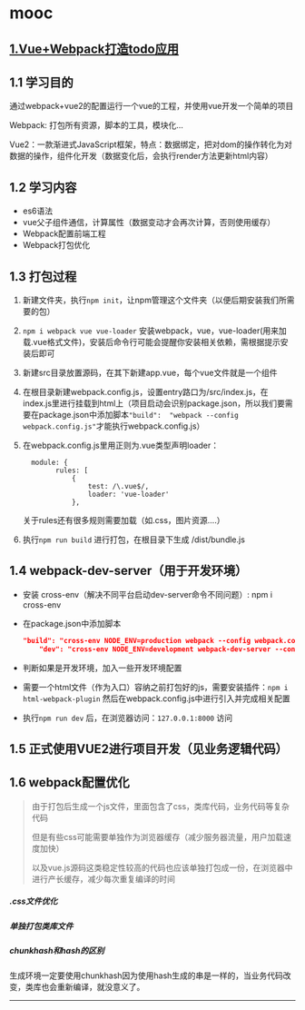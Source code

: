 # mooc

## [1.Vue+Webpack打造todo应用](https://www.imooc.com/learn/935)

## 1.1 学习目的

通过webpack+vue2的配置运行一个vue的工程，并使用vue开发一个简单的项目

Webpack: 打包所有资源，脚本的工具，模块化...

Vue2：一款渐进式JavaScript框架，特点：数据绑定，把对dom的操作转化为对数据的操作，组件化开发（数据变化后，会执行render方法更新html内容）

## 1.2 学习内容

- es6语法
- vue父子组件通信，计算属性（数据变动才会再次计算，否则使用缓存）
- Webpack配置前端工程
- Webpack打包优化

## 1.3 打包过程

1. 新建文件夹，执行`npm init`，让npm管理这个文件夹（以便后期安装我们所需要的包）

2. `npm i webpack vue vue-loader` 安装webpack，vue，vue-loader(用来加载.vue格式文件)，安装后命令行可能会提醒你安装相关依赖，需根据提示安装后即可

3. 新建src目录放置源码，在其下新建app.vue，每个vue文件就是一个组件

4. 在根目录新建webpack.config.js，设置entry路口为/src/index.js，在index.js里进行挂载到html上（项目启动会识别package.json，所以我们要需要在package.json中添加脚本`"build":  "webpack --config webpack.config.js"`才能执行webpack.config.js）

5. 在webpack.config.js里用正则为.vue类型声明loader：

   ```
     module: {
           rules: [
               {
                   test: /\.vue$/,
                   loader: 'vue-loader'
               },
   ```

   关于rules还有很多规则需要加载（如.css，图片资源….）

6. 执行`npm run build` 进行打包，在根目录下生成 /dist/bundle.js

## 1.4 webpack-dev-server（用于开发环境）

- 安装 cross-env（解决不同平台启动dev-server命令不同问题）:	npm i cross-env

- 在package.json中添加脚本

  ```json
  "build": "cross-env NODE_ENV=production webpack --config webpack.config.js",
      "dev": "cross-env NODE_ENV=development webpack-dev-server --config webpack.config.js"
  ```


- 判断如果是开发环境，加入一些开发环境配置
- 需要一个html文件（作为入口）容纳之前打包好的js，需要安装插件：`npm i html-webpack-plugin` 然后在webpack.config.js中进行引入并完成相关配置
- 执行`npm run dev` 后，在浏览器访问：`127.0.0.1:8000` 访问 

## 1.5 正式使用VUE2进行项目开发（见业务逻辑代码）

## 1.6 webpack配置优化

> 由于打包后生成一个js文件，里面包含了css，类库代码，业务代码等复杂代码
>
> 但是有些css可能需要单独作为浏览器缓存（减少服务器流量，用户加载速度加快）
>
> 以及vue.js源码这类稳定性较高的代码也应该单独打包成一份，在浏览器中进行产长缓存，减少每次重复编译的时间

##### .css文件优化

##### 单独打包类库文件

##### chunkhash和hash的区别

生成环境一定要使用chunkhash因为使用hash生成的串是一样的，当业务代码改变，类库也会重新编译，就没意义了。



------

